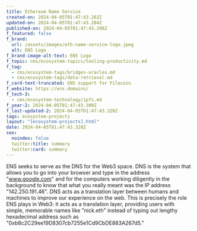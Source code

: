 ```yaml
---
title: Ethereum Name Service
created-on: 2024-04-05T01:47:43.262Z
updated-on: 2024-04-05T01:47:43.284Z
published-on: 2024-04-05T01:47:43.298Z
f_featured: false
f_brand:
  url: /assets/images/eth-name-service-logo.jpeg
  alt: ENS Logo
f_brand-image-alt-text: ENS Logo
f_topic: cms/ecosystem-topics/tooling-productivity.md
f_tag:
  - cms/ecosystem-tags/bridges-oracles.md
  - cms/ecosystem-tags/data-retrieval.md
f_card-text-truncated: ENS support for Filecoin
f_website: https://ens.domains/
f_tech-3:
  - cms/ecosystem-technology/ipfs.md
f_year-2: 2024-04-05T01:47:43.309Z
f_last-updated-2: 2024-04-05T01:47:43.320Z
tags: ecosystem-projects
layout: "[ecosystem-projects].html"
date: 2024-04-05T01:47:43.328Z
seo:
  noindex: false
  twitter:title: summary
  twitter:card: summary
---
```

ENS seeks to serve as the DNS for the Web3 space. DNS is the system that allows you to go into your browser and type in the address "www.google.com" and for the computers working diligently in the background to know that what you really meant was the IP address "142.250.191.46". DNS acts as a translation layer between humans and machines to improve our experience on the web. This is precisely the role ENS plays in Web3: it acts as a translation layer, providing users with simple, memorable names like "nick.eth" instead of typing out lengthy hexadecimal address such as "0xb8c2C29ee19D8307cb7255e1Cd9CbDE883A267d5."